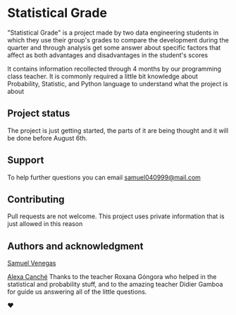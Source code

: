 # Statistical Grade

"Statistical Grade" is a project made by two data engineering students in which they use their group's grades to compare the development during the quarter and through analysis get some answer about specific factors that affect as both advantages and disadvantages in the student's scores 

It contains information recollected through 4 months by our programming class teacher. It is commonly required a little bit knowledge about Probability, Statistic, and Python language to understand what the project is about


## Project status
The project is just getting started, the parts of it are being thought and it will be done before August 6th. 


## Support
To help further questions you can email samuel040999@mail.com


## Contributing
Pull requests are not welcome. This project uses private information that is just allowed in this reason


## Authors and acknowledgment
[Samuel Venegas](https://github.com/Sam9Ves3)

[Alexa Canché](https://github.com/alexacanche)
Thanks to the teacher Roxana Góngora who helped in the statistical and probability stuff, and to the amazing teacher Didier Gamboa for guide us answering all of the little questions.

❤
